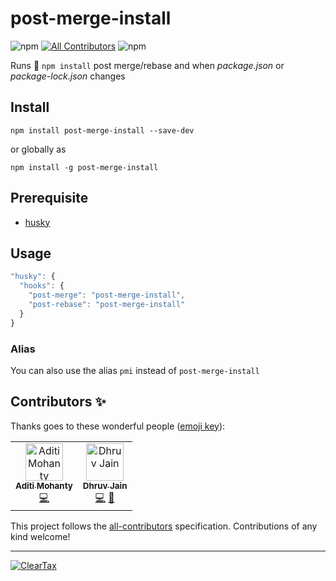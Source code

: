 # post-merge-install

![npm](https://img.shields.io/npm/v/post-merge-install?color=green&style=flat-square) <!-- ALL-CONTRIBUTORS-BADGE:START - Do not remove or modify this section --> [![All Contributors](https://img.shields.io/badge/all_contributors-2-orange.svg?style=flat-square)](#contributors-) <!-- ALL-CONTRIBUTORS-BADGE:END --> ![npm](https://img.shields.io/npm/dm/post-merge-install?color=orange&style=flat-square)

Runs 🏃 `npm install` post merge/rebase and when *package.json* or *package-lock.json* changes


## Install

`npm install post-merge-install --save-dev`

or globally as

`npm install -g post-merge-install`

## Prerequisite

- [husky](https://www.npmjs.com/package/husky)

## Usage

```js
"husky": {
  "hooks": {
    "post-merge": "post-merge-install",
    "post-rebase": "post-merge-install"
  }
}
```

### Alias

You can also use the alias `pmi` instead of `post-merge-install`

## Contributors ✨

Thanks goes to these wonderful people ([emoji key](https://allcontributors.org/docs/en/emoji-key)):

<!-- ALL-CONTRIBUTORS-LIST:START - Do not remove or modify this section -->
<!-- prettier-ignore-start -->
<!-- markdownlint-disable -->
<table>
  <tr>
    <td align="center"><a href="https://aditimohanty.com"><img src="https://avatars3.githubusercontent.com/u/6426069?v=4" width="60px;" alt="Aditi Mohanty"/><br /><sub><b>Aditi Mohanty</b></sub></a><br /><a href="https://github.com/ClearTax/post-merge-install/commits?author=rheaditi" title="Code">💻</a></td>
    <td align="center"><a href="https://maddhruv.github.io"><img src="https://avatars3.githubusercontent.com/u/18121502?v=4" width="60px;" alt="Dhruv Jain"/><br /><sub><b>Dhruv Jain</b></sub></a><br /><a href="https://github.com/ClearTax/post-merge-install/commits?author=maddhruv" title="Code">💻</a> <a href="https://github.com/ClearTax/post-merge-install/commits?author=maddhruv" title="Documentation">📖</a></td>
  </tr>
</table>

<!-- markdownlint-enable -->
<!-- prettier-ignore-end -->
<!-- ALL-CONTRIBUTORS-LIST:END -->

This project follows the [all-contributors](https://github.com/all-contributors/all-contributors) specification. Contributions of any kind welcome!

<!-- Use `npx all-contributors add <your-username> <comma-separated-contribution-types>` to manually add yourself to the all-contributors list -->

---

[![ClearTax](https://assets1.cleartax-cdn.com/cleartax-brand/logos/2018/01/pinchy_yellow_black.png)](https://cleartax.in)
